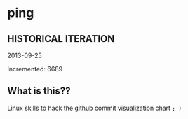 # ping

## HISTORICAL ITERATION
2013-09-25

Incremented: 6689

## What is this?? 
Linux skills to hack the github commit visualization chart `;-)`
